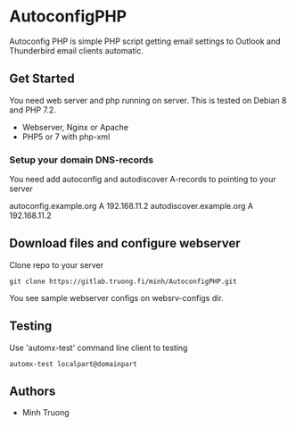 # AutoconfigPHP

Autoconfig PHP is simple PHP script getting email settings to Outlook and Thunderbird email clients automatic. 

## Get Started

You need web server and php running on server. This is tested on Debian 8 and PHP 7.2.

* Webserver, Nginx or Apache
* PHP5 or 7 with php-xml

### Setup your domain DNS-records

You need add autoconfig and autodiscover A-records to pointing to your server

autoconfig.example.org A 192.168.11.2
autodiscover.example.org A 192.168.11.2

## Download files and configure webserver

Clone repo to your server

```
git clone https://gitlab.truong.fi/minh/AutoconfigPHP.git
```

You see sample webserver configs on websrv-configs dir. 

## Testing

Use 'automx-test' command line client to testing

```
automx-test localpart@domainpart
```

## Authors

* Minh Truong